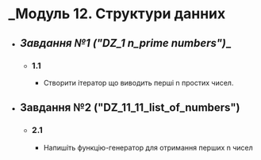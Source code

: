 # _Модуль 12. Структури данних

- ## __Завдання №1 ("DZ_1_ n_prime numbers")__
  - ### __1.1__
    - Створити ітератор що виводить перші n простих чисел.
  
- ## __Завдання №2 ("DZ_11_11_list_of_numbers")__
  - ### __2.1__ 
    - Напишіть функцію-генератор для отримання перших n чисел
    